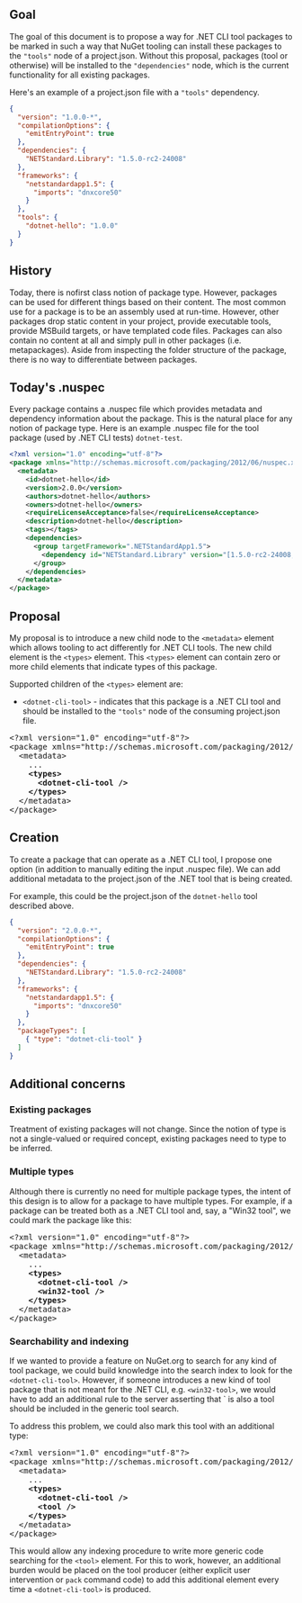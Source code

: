 ## Goal

The goal of this document is to propose a way for .NET CLI tool packages to be marked in such a way that NuGet tooling can install these packages to the `"tools"` node of a project.json. Without this proposal, packages (tool or otherwise) will be installed to the `"dependencies"` node, which is the current functionality for all existing packages.

Here's an example of a project.json file with a `"tools"` dependency.

```json
{
  "version": "1.0.0-*",
  "compilationOptions": {
    "emitEntryPoint": true
  },
  "dependencies": {
    "NETStandard.Library": "1.5.0-rc2-24008"
  },
  "frameworks": {
    "netstandardapp1.5": {
      "imports": "dnxcore50"
    }
  },
  "tools": {
    "dotnet-hello": "1.0.0"
  }
}
```

## History

Today, there is nofirst class notion of package type. However, packages can be used for different things based on their content. The most common use for a package is to be an assembly used at run-time. However, other packages drop static content in your project, provide executable tools, provide MSBuild targets, or have templated code files. Packages can also contain no content at all and simply pull in other packages (i.e. metapackages). Aside from inspecting the folder structure of the package, there is no way to differentiate between packages.

## Today's .nuspec

Every package contains a .nuspec file which provides metadata and dependency information about the package. This is the natural place for any notion of package type. Here is an example .nuspec file for the tool package (used by .NET CLI tests) `dotnet-test`.

```xml
<?xml version="1.0" encoding="utf-8"?>
<package xmlns="http://schemas.microsoft.com/packaging/2012/06/nuspec.xsd">
  <metadata>
    <id>dotnet-hello</id>
    <version>2.0.0</version>
    <authors>dotnet-hello</authors>
    <owners>dotnet-hello</owners>
    <requireLicenseAcceptance>false</requireLicenseAcceptance>
    <description>dotnet-hello</description>
    <tags></tags>
    <dependencies>
      <group targetFramework=".NETStandardApp1.5">
        <dependency id="NETStandard.Library" version="[1.5.0-rc2-24008, )" />
      </group>
    </dependencies>
  </metadata>
</package>
```

## Proposal

My proposal is to introduce a new child node to the `<metadata>` element which allows tooling to act differently for .NET CLI tools. The new child element is the `<types>` element. This `<types>` element can contain zero or more child elements that indicate types of this package.

Supported children of the `<types>` element are:

- `<dotnet-cli-tool>` - indicates that this package is a .NET CLI tool and should be installed to the `"tools"` node of the consuming project.json file.

<pre>
&lt;?xml version="1.0" encoding="utf-8"?&gt;
&lt;package xmlns="http://schemas.microsoft.com/packaging/2012/06/nuspec.xsd"&gt;
  &lt;metadata&gt;
    ...
    <b>&lt;types&gt;
      &lt;dotnet-cli-tool /&gt;
    &lt;/types&gt;</b>
  &lt;/metadata&gt;
&lt;/package&gt;
</pre>

## Creation

To create a package that can operate as a .NET CLI tool, I propose one option (in addition to manually editing the input .nuspec file). We can add additional metadata to the project.json of the .NET tool that is being created.

For example, this could be the project.json of the `dotnet-hello` tool described above.

```json
{
  "version": "2.0.0-*",
  "compilationOptions": {
    "emitEntryPoint": true
  },
  "dependencies": {
    "NETStandard.Library": "1.5.0-rc2-24008"
  },
  "frameworks": {
    "netstandardapp1.5": {
      "imports": "dnxcore50"
    }
  },
  "packageTypes": [
    { "type": "dotnet-cli-tool" }
  ]
}
```

## Additional concerns

### Existing packages

Treatment of existing packages will not change. Since the notion of type is not a single-valued or required concept, existing packages need to type to be inferred.

### Multiple types

Although there is currently no need for multiple package types, the intent of this design is to allow for a package to have multiple types. For example, if a package can be treated both as a .NET CLI tool and, say, a "Win32 tool", we could mark the package like this:

<pre>
&lt;?xml version="1.0" encoding="utf-8"?&gt;
&lt;package xmlns="http://schemas.microsoft.com/packaging/2012/06/nuspec.xsd"&gt;
  &lt;metadata&gt;
    ...
    <b>&lt;types&gt;
      &lt;dotnet-cli-tool /&gt;
      &lt;win32-tool /&gt;
    &lt;/types&gt;</b>
  &lt;/metadata&gt;
&lt;/package&gt;
</pre>

### Searchability and indexing

If we wanted to provide a feature on NuGet.org to search for any kind of tool package, we could build knowledge into the search index to look for the `<dotnet-cli-tool>`. However, if someone introduces a new kind of tool package that is not meant for the .NET CLI, e.g. `<win32-tool>`, we would have to add an additional rule to the server asserting that <win32-tool>` is also a tool should be included in the generic tool search.

To address this problem, we could also mark this tool with an additional type:

<pre>
&lt;?xml version="1.0" encoding="utf-8"?&gt;
&lt;package xmlns="http://schemas.microsoft.com/packaging/2012/06/nuspec.xsd"&gt;
  &lt;metadata&gt;
    ...
    <b>&lt;types&gt;
      &lt;dotnet-cli-tool /&gt;
      &lt;tool /&gt;
    &lt;/types&gt;</b>
  &lt;/metadata&gt;
&lt;/package&gt;
</pre>

This would allow any indexing procedure to write more generic code searching for the `<tool>` element. For this to work, however, an additional burden would be placed on the tool producer (either explicit user intervention or `pack` command code) to add this additional element every time a `<dotnet-cli-tool>` is produced.